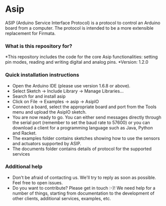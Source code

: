 # Asip #
ASIP (Arduino Service Interface Protocol) is a protocol to control an Arduino board from a computer. The protocol is intended to be a more extensible replacement for Firmata.

### What is this repository for? ###

*This repository includes the code for the core Asip functionalities: setting pin modes, reading and writing digital and analog pins.
*Version: 1.2.0


### Quick installation instructions ###

* Open the Arduino IDE (please use version 1.6.8 or above).
* Select Sketch -> Include Library -> Manage Libraries...
* Search for and install asip
* Click on File -> Examples -> asip -> AsipIO
* Connect a board, select the appropriate board and port from the Tools menu and upload the AsipIO sketch.
* You are now ready to go. You can either send messages directly through the serial port (remember to set the baud rate to 57600) or you can download a client for a programming language such as Java, Python and Racket. 
* The examples folder contains sketches showing how to use the sensors and actuators supported by ASIP.
* The documents folder contains details of protocol for the supported services 


### Additional help ###

* Don't be afraid of contacting us. We'll try to reply as soon as possible. Feel free to open issues.
* Do you want to contribute? Please get in touch :-)! We need help for a number of things, starting from documentation to the development of other clients, additional services, examples, etc.